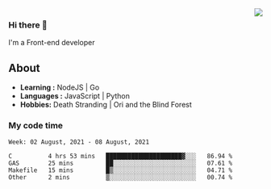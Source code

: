 <img align='right' src="https://github-readme-stats.vercel.app/api?username=strugglebak&show_icons=true">

### Hi there 👋

I'm a Front-end developer

## About

-  **Learning :** NodeJS | Go
-  **Languages :** JavaScript | Python
-  **Hobbies:** Death Stranding | Ori and the Blind Forest

### My code time

<!--START_SECTION:waka-->
```text
Week: 02 August, 2021 - 08 August, 2021

C          4 hrs 53 mins   █████████████████████▓░░░   86.94 % 
GAS        25 mins         ██░░░░░░░░░░░░░░░░░░░░░░░   07.61 % 
Makefile   15 mins         █▒░░░░░░░░░░░░░░░░░░░░░░░   04.71 % 
Other      2 mins          ▒░░░░░░░░░░░░░░░░░░░░░░░░   00.74 % 
```
<!--END_SECTION:waka-->
